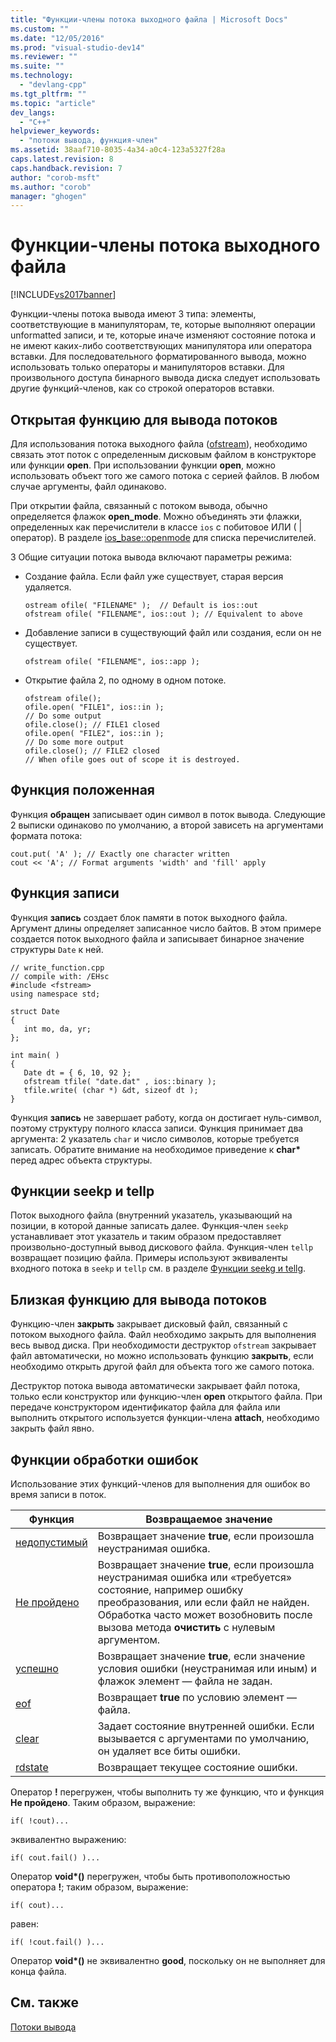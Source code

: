 ```yaml
---
title: "Функции-члены потока выходного файла | Microsoft Docs"
ms.custom: ""
ms.date: "12/05/2016"
ms.prod: "visual-studio-dev14"
ms.reviewer: ""
ms.suite: ""
ms.technology: 
  - "devlang-cpp"
ms.tgt_pltfrm: ""
ms.topic: "article"
dev_langs: 
  - "C++"
helpviewer_keywords: 
  - "потоки вывода, функция-член"
ms.assetid: 38aaf710-8035-4a34-a0c4-123a5327f28a
caps.latest.revision: 8
caps.handback.revision: 7
author: "corob-msft"
ms.author: "corob"
manager: "ghogen"
---
```

# Функции-члены потока выходного файла
[!INCLUDE[vs2017banner](../assembler/inline/includes/vs2017banner.md)]

Функции\-члены потока вывода имеют 3 типа: элементы, соответствующие в манипуляторам, те, которые выполняют операции unformatted записи, и те, которые иначе изменяют состояние потока и не имеют каких\-либо соответствующих манипулятора или оператора вставки.  Для последовательного форматированного вывода, можно использовать только операторы и манипуляторов вставки.  Для произвольного доступа бинарного вывода диска следует использовать другие функций\-членов, как со строкой операторов вставки.  
  
## Открытая функцию для вывода потоков  
 Для использования потока выходного файла \([ofstream](../Topic/ofstream.md)\), необходимо связать этот поток с определенным дисковым файлом в конструкторе или функции **open**.  При использовании функции **open**, можно использовать объект того же самого потока с серией файлов.  В любом случае аргументы, файл одинаково.  
  
 При открытии файла, связанный с потоком вывода, обычно определяется флажок **open\_mode**.  Можно объединять эти флажки, определенных как перечислители в классе `ios` с побитовое ИЛИ \( &#124; оператор\).  В разделе [ios\_base::openmode](../Topic/ios_base::openmode.md) для списка перечислителей.  
  
 3 Общие ситуации потока вывода включают параметры режима:  
  
-   Создание файла.  Если файл уже существует, старая версия удаляется.  
  
    ```  
    ostream ofile( "FILENAME" );  // Default is ios::out  
    ofstream ofile( "FILENAME", ios::out ); // Equivalent to above  
    ```  
  
-   Добавление записи в существующий файл или создания, если он не существует.  
  
    ```  
    ofstream ofile( "FILENAME", ios::app );  
    ```  
  
-   Открытие файла 2, по одному в одном потоке.  
  
    ```  
    ofstream ofile();  
    ofile.open( "FILE1", ios::in );  
    // Do some output  
    ofile.close(); // FILE1 closed  
    ofile.open( "FILE2", ios::in );  
    // Do some more output  
    ofile.close(); // FILE2 closed  
    // When ofile goes out of scope it is destroyed.  
    ```  
  
## Функция положенная  
 Функция **обращен** записывает один символ в поток вывода.  Следующие 2 выписки одинаково по умолчанию, а второй зависеть на аргументами формата потока:  
  
```  
cout.put( 'A' ); // Exactly one character written  
cout << 'A'; // Format arguments 'width' and 'fill' apply   
```  
  
## Функция записи  
 Функция **запись** создает блок памяти в поток выходного файла.  Аргумент длины определяет записанное число байтов.  В этом примере создается поток выходного файла и записывает бинарное значение структуры `Date` к ней.  
  
```  
// write_function.cpp  
// compile with: /EHsc  
#include <fstream>  
using namespace std;  
  
struct Date  
{  
   int mo, da, yr;  
};  
  
int main( )  
{  
   Date dt = { 6, 10, 92 };  
   ofstream tfile( "date.dat" , ios::binary );  
   tfile.write( (char *) &dt, sizeof dt );  
}  
```  
  
 Функция **запись** не завершает работу, когда он достигает нуль\-символ, поэтому структуру полного класса записи.  Функция принимает два аргумента: 2 указатель `char` и число символов, которые требуется записать.  Обратите внимание на необходимое приведение к **char\*** перед адрес объекта структуры.  
  
## Функции seekp и tellp  
 Поток выходного файла \(внутренний указатель, указывающий на позиции, в которой данные записать далее.  Функция\-член `seekp` устанавливает этот указатель и таким образом предоставляет произвольно\-доступный вывод дискового файла.  Функция\-член `tellp` возвращает позицию файла.  Примеры используют эквиваленты входного потока в `seekp` и `tellp` см. в разделе [Функции seekg и tellg](../standard-library/input-stream-member-functions.md).  
  
## Близкая функцию для вывода потоков  
 Функцию\-член **закрыть** закрывает дисковый файл, связанный с потоком выходного файла.  Файл необходимо закрыть для выполнения весь вывод диска.  При необходимости деструктор `ofstream` закрывает файл автоматически, но можно использовать функцию **закрыть**, если необходимо открыть другой файл для объекта того же самого потока.  
  
 Деструктор потока вывода автоматически закрывает файл потока, только если конструктор или функцию\-член **open** открытого файла.  При передаче конструктором идентификатор файла для файла или выполнить открытого используется функции\-члена **attach**, необходимо закрыть файл явно.  
  
##  <a name="vclrferrorprocessingfunctionsanchor10"></a> Функции обработки ошибок  
 Использование этих функций\-членов для выполнения для ошибок во время записи в поток.  
  
|Функция|Возвращаемое значение|  
|-------------|---------------------------|  
|[недопустимый](../Topic/basic_ios::bad.md)|Возвращает значение **true**, если произошла неустранимая ошибка.|  
|[Не пройдено](../Topic/basic_ios::fail.md)|Возвращает значение **true**, если произошла неустранимая ошибка или «требуется» состояние, например ошибку преобразования, или если файл не найден.  Обработка часто может возобновить после вызова метода **очистить** с нулевым аргументом.|  
|[успешно](../Topic/basic_ios::good.md)|Возвращает значение **true**, если значение условия ошибки \(неустранимая или иным\) и флажок элемент — файла не задан.|  
|[eof](../Topic/basic_ios::eof.md)|Возвращает **true** по условию элемент — файла.|  
|[clear](../Topic/basic_ios::clear.md)|Задает состояние внутренней ошибки.  Если вызывается с аргументами по умолчанию, он удаляет все биты ошибки.|  
|[rdstate](../Topic/basic_ios::rdstate.md)|Возвращает текущее состояние ошибки.|  
  
 Оператор **\!** перегружен, чтобы выполнить ту же функцию, что и функция **Не пройдено**.  Таким образом, выражение:  
  
```  
if( !cout)...  
```  
  
 эквивалентно выражению:  
  
```  
if( cout.fail() )...  
```  
  
 Оператор **void\*\(\)** перегружен, чтобы быть противоположностью оператора **\!**; таким образом, выражение:  
  
```  
if( cout)...  
```  
  
 равен:  
  
```  
if( !cout.fail() )...  
```  
  
 Оператор **void\*\(\)** не эквивалентно **good**, поскольку он не выполняет для конца файла.  
  
## См. также  
 [Потоки вывода](../standard-library/output-streams.md)